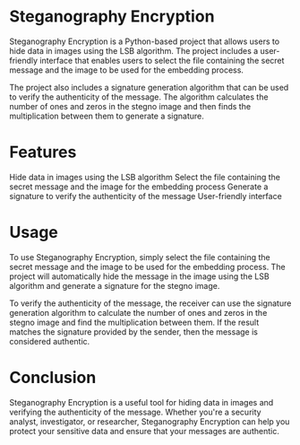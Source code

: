 # Steganography Encryption

Steganography Encryption is a Python-based project that allows users to hide data in images using the LSB algorithm.
The project includes a user-friendly interface that enables users to select the file containing the secret message and the image to be used for the embedding process.

The project also includes a signature generation algorithm that can be used to verify the authenticity of the message.
The algorithm calculates the number of ones and zeros in the stegno image and then finds the multiplication between them to generate a signature.

# Features

Hide data in images using the LSB algorithm
Select the file containing the secret message and the image for the embedding process
Generate a signature to verify the authenticity of the message
User-friendly interface

# Usage 
To use Steganography Encryption, simply select the file containing the secret message and the image to be used for the embedding process.
The project will automatically hide the message in the image using the LSB algorithm and generate a signature for the stegno image.

To verify the authenticity of the message, the receiver can use the signature generation algorithm to calculate the number of ones 
and zeros in the stegno image and find the multiplication between them. If the result matches the signature provided by the sender, then the message is considered 
authentic.

# Conclusion
Steganography Encryption is a useful tool for hiding data in images and verifying the authenticity of the message. Whether you're a security analyst, investigator, or researcher, Steganography Encryption can help you protect your sensitive data and ensure that your messages are authentic.
